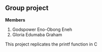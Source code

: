 ## Group project
**Members**
1. Godspower Eno-Obong Eneh
2. Gloria Edumaba Graham

This project replicates the printf function in C
